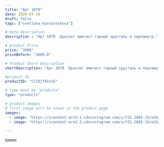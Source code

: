 ```yaml
---
title: "Арт 1070"
date: 2020-07-19
draft: false
tags: ["svetlana_kustarnikova"]

# meta description
description : "Арт 1070  Браслет аметист горный хрусталь и перламутр."

# product Price
price: "3000"
priceBefore: "3600.0"

# Product Short Description
shortDescription: "Арт 1070  Браслет аметист горный хрусталь и перламутр."

#product ID
productID: "CC1DjfAInzE"

# type must be "products"
type: "products"

# product Images
# first image will be shown in the product page
images:
  - image: "https://scontent-arn2-1.cdninstagram.com/v/t51.2885-15/e35/109424475_3113461905404266_5582620835984568061_n.jpg?se=7&tp=1&_nc_ht=scontent-arn2-1.cdninstagram.com&_nc_cat=110&_nc_ohc=j-dqNZCumNsAX-uvfZO&ccb=7-4&oh=b8f325cd3bc6b42227a509146ecbfa4e&oe=608152E6&ig_cache_key=MjM1NjgwNTYwNjAzMDk4ODQxNg%3D%3D.2-ccb7-4"
  - image: "https://scontent-arn2-2.cdninstagram.com/v/t51.2885-15/e35/109801044_1684783248335748_824682840727762177_n.jpg?se=7&tp=1&_nc_ht=scontent-arn2-2.cdninstagram.com&_nc_cat=100&_nc_ohc=XN7AkPEGOCoAX89R9ik&ccb=7-4&oh=d89d50cb9818b64139fc215e7adba237&oe=6083C3A4&ig_cache_key=MjM1NjgwNTYwNjAyMjcyNzA0OQ%3D%3D.2-ccb7-4"

---
```

lorem
